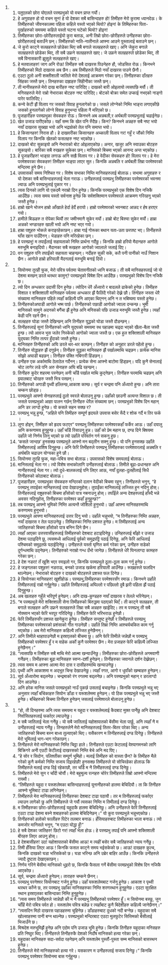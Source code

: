 <ol>
  <li>
    <ol>
      <li>पतुएलको छोरा योएलले परमप्रभुको यो वचन प्राप्त गर्यो।</li>
      <li>हे अगुवाहरु हो यो वचन सुन! हे यो देशका सबै बासिन्दाहरु हो! तिमीहरु मेरो कुरामा ध्यानदेऊ। के तिमीहरुको जीवनकालमा पहिला कहिले यस्तो भएको थियो? होइन! के तिमिहरुका पिता-पुर्खाहरुको समयमा कहिले यस्तो घटना घटेको थियो? होइन!</li>
      <li>तिमीहरुका छोरा-छोरीहरुलाईयो कुरा बताऊ, अनी तिम्रो छोरा-छोरीहरुले उनीहरुका छोरा-छोरीहरुलाई बताउँने छन्। तिमीहरुको नाति-नातीनाले आफ्ना आउने पुस्तालाई बताउने छन्।</li>
      <li>जे कुरो काट्ने सलहहरुले छोडेका थिए सबै बगाले सलहहरुले खाए। अनि जेकुरा बगाले सलहहरुले छोडेका थिए, ती सबै उफ्रने सलहहरुले खाए। जे उफ्रने सलहहरुले छोडेका थिए, ती सबै विनासकारी झुसुले सलहहरुले खाए।</li>
      <li>हे मतवालाहरु! जाग अनि रोऊ! तिमीहरु सबै दाखरस पिउनेहरु हौ, जोडसित रोऊ। किनभने तिमीहरुको मिठो दाखरस अब छैन। अब तिमीहरुले मिठो नयाँ दाखरस पाउने छैनौ।</li>
      <li>एउटा ठुलो अनी शक्तीशाली जातिले मेरो देशलाई आक्रमण गरेका छन्। तिनीहरुका दाँतहरु सिंहका जस्तै छन्। तिनहरुका दाह्राहरु सिंहीनीका जस्तै छन्।</li>
      <li>ती मानीसहरुले मेरो दाख बारीहरु नष्ट पारिदिए। दाखको बारी ओइलायो त्यसपछि मर्यौ। ती मनिसहरुले मेरो राम्रो नेभाराका बोटहरु नष्ट पारिदिए। बोटको बोक्रा समेत उप्काई नभएको नाङ्गो पारेर फालिदिए।</li>
      <li>कन्ये केटी झैं विलाप गर जसको विवाह हुनलागेको छ। जसले लोग्नेको निम्ति भाङ्‌रा लगाएकीछे जसको हुनलागेको लोग्ने विवाह हुनुभन्दा पहिला नै मरिएको छ।</li>
      <li>पूजाहारीहरु परमप्रभुका सेवकहरु रोऊ। किनभने अब अन्नबली,र अर्घबली परमप्रभुलाई चढाईनेछ।</li>
      <li>खेत उजाड पारीएकोछ। यहाँ सम्म कि खेत पनि रुँदैछ। किन? किनभने अन्नहरु सबै नष्ट भयो नयाँ दाखरस  सुख्खा भयो अनि भद्राक्षेको तेल पनि समाप्त भयो।</li>
      <li>हे किसानहरु! निरास हौ। हे दाखवरीका किसानहरु अच्काली विलाप गर! गहुँ र जौंको निम्ति विलाप गर किनकि खेतको फसलहरु नष्ट भएकोछ।</li>
      <li>दाखको बोट सुकाइयो अनि नेभाराको बोट ओइलाएकोछ। अनार, खजुर अनि स्याउका बोटहरु सुकाइयो। बारिका सबै रुखहरु सुकेका छन्। मानिसको बिचमा भएको आनन्द अन्त भएकोछ।</li>
      <li>हे पूजाहरीहरु! भाङ्ग्रा लगाऊ अनि साह्रै विलाप गर। हे वेदीका सेवकहरु हो! विलाप गर। हे मेरा परमेशवरका सेवकहरु! तिमीहरु भाङ्ग्रा लाएर सुत। किनकि अन्नबलि र अर्घबली तिम्रा परमेश्वरको मन्दिरमा हुने छैन।</li>
      <li>उपवासको समय निश्चित गर। विशेष सभाका निम्ति मानिसहरुलाई बोलाऊ। सभामा अगुवाहरु र यो देशका सबै बासिन्दाहरुलाई भेला गराऊ। उनीहरुलाई परमप्रभु तिमीहरुका परमेश्वरको भवनमा ल्याऊ अनि परमप्रभुलाई पुकार गर।</li>
      <li>त्यस दिनको लागि यो एकदमै नराम्रो दिन हुनेछ। किनकि परमप्रभुको एक विशेष दिन नजिकै आउँदैछ। त्यस समय यस्तो सर्वनाश हुनेछ कि सर्वशक्तिमान परमेश्वरले आक्रमण गरिरहनु भएको जस्तै हुनेछ।</li>
      <li>हाम्रो खाने भोजन हाम्रो आँखाले हेर्दा हेर्दै हरायो। हाम्रो परमेश्वरको भवनबाट आन्नद र र्हष हराएर गयो।</li>
      <li>हामीले बिऊहरु त रोपेका थियौं तर जमीनमानै सुकेर मर्यो। हाम्रो बोट बिरुवा सुकेर मर्यो। हाम्रा अन्नको भण्डारहरु खाली भयो अनि नष्ट भएर गयो।</li>
      <li>हाम्रा पशुहरु भोकले कराइरहेकाछन्। हाम्रा गाई गोरूका बथान यता-उता छरपष्ट भए। तिनीहरुले घाँस खान पाउँदैनन्। भेडाहरु पनि मरिरहेका छन्।</li>
      <li>हे परमप्रभु! म तपाईंलाई सहायताको निम्ति प्रार्थना गर्दैछु। किनकि हाम्रो हरियो मैदानहरु आगोले मरुभूमि बनाइदियो। मैदानका सबै रूखहरु आगोको ज्वालाले जलाई दिए।</li>
      <li>वन पशुहरु पनि तपाईंको सहायता चाहन्छन्। नदीहरु सुकी सके, कतै पनी पानीको नाउँ निशान छैन। आगोले हाम्रो हरियाली मैदनलाई मरुभूमि बनाई दियो।</li>
    </ol>
  </li>
  <li>
    <ol>
      <li>सियोनमा तुरही फुक, मेरो पवित्र पर्वतमा चेतावनीतको ध्वनि बजाऊ। ती सबै मानिसहरुलाई जो यो देशमा बस्छन् डरले थरथर कामुन्? परमप्रभुको विषेश दिन आउँदैछ। परमप्रभुको विशेष दिन नजिकै छ।</li>
      <li>त्यो दिन अन्धकार उदासी दिन हुनेछ। त्योदिन धेरै अँध्यारो र बादलले ढाकेको हुनेछ। तिमीहरु विशाल र शक्तिशाली मानिसहरु पर्वतमा अन्धकार झैं फैलिंदै गरेको देख्ने छौ। तिनीहरु जस्ता धेरै संख्यामा मानिसहरु पहिले त्यहाँ कहिल्यै पनि आएका थिएनन् अनि न त भबिष्यमा यस्तो हुनेछ।</li>
      <li>तिनीहरुकोअघाडी आगोले भष्म पार्छ। तिनीहरुको पछाडी आगोको ज्वाला दन्कन्छ। भूमी मानिसको सामुने अदनको बगैंचा झैं हुनेछ अनि मनिसको पछि उजाड मरुभूमि जस्तै हुनेछ। त्यहाँ केही पनि रहने छैन।</li>
      <li>सलहहरु घोडा जस्तै देखिन्छन् अनि तिनीहरु युद्धको घोडा जस्तै दौडन्छन्।</li>
      <li>तिनीहरुलाई सुन! तिनीहरुको ध्वनि युद्घको समयमा रथ पहाडमा चढ्दा भएको खैला-बैला जस्तै हुन्छ। त्यो आवज भुस जलेर निस्केको आगोको ज्वाला जस्तै छ। एक हुल शक्तिशाली मानिसहरु युद्घका निम्ति तत्पर हुँदाको जस्तै हुनेछ।</li>
      <li>मानिसहरु तिनीहरुको अघि डरले थर-थर काम्छन्। तिनीहरु को अनुहार डरले पहेंलो हुन्छ।</li>
      <li>तिनीहरु योद्धाहरु झैं दगुर्छन्। तिनीहरु युद्धका मानिसहरु झैं पर्खालमाथि चढ्छन। प्रत्येक मानिस सोझो अघाडी बढछन्। तिनीहरु पंक्ति नबिगारी हिंडछन्।</li>
      <li>उनीहरु एक अर्कामाथि ठेलाठेल गर्दैनन्। प्रत्येक सेना आफ्नो बाटोमा हिंड्छन्। यदि कुनै सेनालाई चोट लागेर लडे पनि अरु सेनाहरु अघि बढि रहन्छन्।</li>
      <li>तिनीहरु कुदेर शहरमा पस्नेछन् अनी चाँडै पर्खाल माथि कुद्नेछन्। तिनीहरु घरमाथि चढछन् अनि झ्यालबाट चोरहरु जस्तै भित्र पस्छन्।</li>
      <li>तिनीहरुको अगाडी पृथ्वी हल्लिन्छ,आकाश काम्छ। सूर्य र चन्द्रमा पनि अँध्यारो हुन्छ। अनि तारा चम्कन छोड्छ।</li>
      <li>परमप्रभुले आफ्नो सेनाहरुलाई ठुलो स्वरले बोलाउनु हुन्छ। उहाँको छाउनी अत्यन्त विशाल छ। ती जसले परमप्रभुको आज्ञा पालन गर्छन् तिनीहरु धेरैल संख्यामा छन्। परमप्रभुको विशेष दिन महान् अनि डर लाग्दो हुनेछ। यो कसले सहन सक्छ र?</li>
      <li>परमप्रभु भन्नु हुन्छ, “अहिले पनि तिमीहरु सम्पूर्ण हृदयले उपवास बसेर रूँदै र शोक गर्दै म तिर फर्क ।</li>
      <li>लुगा होइन, तिमीहरु को हृदय फटएर” परमप्रभु तिमीहरुका परमेश्वरकहाँ फर्केर आऊ। उहाँ दयालु अनि करूणामय हुनुहुन्छ। उहाँ चाँडै रिसाउनु हुन्न। उहाँ को प्रेम महान छ, दण्ड दिने बिषयमा उहाँले जो निर्णय लिनु भएको छ त्यो उहाँले परिवर्तन गर्न सकनु हुछ।</li>
      <li>‘कसले जान्दछ’ हुनसक्छ परमप्रभुले आफ्नो मन बद्लीन  सक्नु हुन्छ। यो पनि हुनसक्छ उहाँले तिमीहरुलाई आशिष दिनुहुन्छ। अनि फेरि तिमीहरुले परमप्रभु तिमीहरुका परमेशवरलाई अन्नबलि र अर्घबलि चढाउन योग्यका हुने छौ।</li>
      <li>सियोनमा तुरहि फुक, महा-पबित्र सभा बोलाऊ। उपवासको विशेष समयलाई बोलाऊ।</li>
      <li>मानिसलाई भेला गर। त्यो विशेष सभाकोलागि उनीहरुलाई बोलाऊ। तिमीले बूढा-प्रधानहरु अनि नानीहरुलाई भेला गर। त्यो दुधे-बालकलाई पनि लिएर आऊ, नयाँ दुलहा-दुलहीलाई सिधै तिनीहरुको कोठाबाट बोलाऊ।</li>
      <li>पूजाहारीहरु, परमप्रभुका सेवकहरु मन्दिरको दलान वेदीको बिचमा रहुन्। तिनीहरुले भनुन्, “हे परमप्रभु तपाईका मानिहरुलाई दया देखाउनुहोस्। तुपाईंका मानिसलाई लज्जित हुन नदिनु होस्। तिनीहरुलाई राष्ट्रहरुको बिचमा हाँसोको पात्र नबनाउनु होस्। तपाँईंले अन्य देशहरुलाई हाँस्दै भन्ने अवसर नदिनुहोस्, तिनीहरुका परमेश्वर कहाँ हुनुहुन्छ?”</li>
      <li>तब परमप्रभु आफ्नो भूमिको निम्ति अत्यन्तै जोशिलो हुनुभयो। उहाँ आफ्ना मानिसहरुमाथि करुणामय हुनुभयो।</li>
      <li>परमप्रभुले आफ्ना मानिसहरुलाई उत्तर दिनु भयो। उहाँले भन्नुभयो, “म तिनीहरुका निम्ति अन्नहरु, नयाँ दाखरस र तेल पठाउनेछु। तिमिहरुका निन्ति प्रशस्त हुनेछ। म तिमीहरुलाई अन्य जातिहरुको बिचमा हाँसोको पात्र बनिन दिने छैन।</li>
      <li>त्यहाँ आएका उत्तरवासीहरुलाई तिमीहरुको देशबाट हटाइदिनेछु। उनिहरुलाई बाँझो र उजाड देशमा पठाइदिने छु, त्यसमध्ये आधिलाई पूर्वको समुद्रपट्टि पठाई दिनेछु, अनि फेरि आधिलाई पश्चिमको समुद्रतर्फ पठाईदिनेछु। उनीहरुले यस्तो घृणित कर्म गरेका छन्, उनीहरु सडेको दुर्गन्धमाथि उठ्नेछन्। तिनीहरुको नराम्रो गन्ध उँभो जानेछ। तिनीहरुले धेरै घिनलाग्दा कामहरु गरेका छन्।</li>
      <li>हे देश नडरा! तँ खुशि भएर रमाइलो गर, किनकि परमप्रभुले ठूला-ठूला काम गर्नु हुनेछ।</li>
      <li>हे जङ्गलका पशुहरु! नडराऊ, बनको उजाड खर्कमा हरियाली आउँनेछ। रूखहरुले फलदिन थाल्नेछन्। नेभाराको बोटहरु र दाखको बोटहरुले प्रशस्त फल दिनेछ।</li>
      <li>हे सियोनका मानिसहरु! खुशीहोऊ। परमप्रभु,तिमीहरुका परमेश्वरसँग रमाऊ। किनभने उहाँले तिमीहरुलाई राम्रो गर्नुहुनेछ। उहाँले तिमीहरुलाई अघिल्लो र पछिल्लो दुबै झरी पहिला झैं पठाई दिनुहुन्छ।</li>
      <li>अब खलाहरु गहुँले भरिपूर्ण हुनेछन्। अनि दाख-कुण्डहरु नयाँ दाखरस र तेलले भरिनेछन्।</li>
      <li>“म परमप्रभुले मेरो शक्तिशाली सेना तिमीहरुको बिरुद्धमा पठाएको थिएँ। ती काट्ने सलहहरु, ती बगाले सलहहरु अनि उफ्रने सलहहरुले तिम्रा सबै अन्नहरु खाईदिए। तर म परमप्रभु ती सबै नोक्सान भएको फेरि भरपूर गरिदिनेछु। तिमीहरु फेरि भरिभराऊ हुनेछौ।</li>
      <li>फेरि तिमीहरुसँग प्रशस्त खानेकुरा हुनेछ। तिमीहरु सन्तुष्ट हुनेछौ र तिमीहरुले परमप्रभु तिमीहरुका परमेश्वरको प्रशंसाको गीत गाउनेछौ। उहाँले तिम्रा निम्ति आश्चर्यचकित काम गर्नु भएकोछ। अब मेरो मानिसहरु कहिल्यै लज्जित हुनेछैनन्।</li>
      <li>अनि तिमीले थाहापाउनेछौ म इस्राएलको बीचमा छु।  अनि फेरि तिमीले जन्नेछौ म परमप्रभु तिमीहरुको परमेश्वर हुँ र म वाहेक अर्को कुनै परमेश्वर छैन। मेरा प्रजाहरु फेरि कहिल्यै लज्जित हुनेछैनन्।”</li>
      <li>“त्यसपछि म तिमीहरु सबै माथि मेरो आत्मा खन्याउँनेछु। तिमीहरुका छोरा-छोरीहरुले अगमवाणी गर्नेछन्। तिमीहरुका बूढा मानिसहरु स्वप्न-दर्शी हुनेछन्। तिनीहरुका जवानले दर्शन देख्नेछन्।</li>
      <li>त्यस समय म आफ्ना आत्मा मेरा दास र दासीहरुमाथि खन्याउनेछु।</li>
      <li>पृथ्वी अनि आकाशमा म अद्भूत चिन्ह देखाउनेछु। त्यहाँ रगत, आगो र धुवाँको खम्बाहरु हुनेछन्।</li>
      <li>सूर्य अँध्यारोमा बद्लनेछ। चन्द्रमाको रंग रगतमा बद्लनेछ। अनि परमप्रभुको महान् र डरलाग्दो दिन आउनेछ।</li>
      <li>अनि हरेक मानिस जसले परमप्रभुको नाउँ पुकर्छ उसलाई बचाइनेछ। किनकि परमप्रभुले भन्नु भए अनुसार त्यहाँ बाँचेकाहरु सियोन डाँडा र यरूशलेममा हुनेछन्। यो ठिक परमप्रभुले भन्नु भए जस्तै हुनेछ। बाँचेहरुको बिचमा तिनीहरु हुनेछन् जसलाई परमेश्वरले बोलाउनु हुनेछ।</li>
    </ol>
  </li>
  <li>
    <ol>
      <li>“हो, ती दिनहरुमा अनि त्यस समयमा म यहूदा र यरूशलेमलाई कैदबाट मुक्त पार्नेछु अनि देशबाट निर्वासितहरुलाई फर्काएर ल्याउनेछु।</li>
      <li>म सबै जातिलाई भेला गर्नेछु। यो सबै जातिलाई यहोशापातको बेंसीमा भेला पार्छु, अनि त्यहाँ नै म उनीहरुलाई न्याय गर्नेछु। तिनहरुलेनै मेरो मानिसहरुलाई तितर-बितर परेका थिए। अन्य जातिहरुको बिचमा बस्न बाध्य तुल्याएको थिए। यसैकारण म तिनीहरुलाई दण्ड दिनेछु। तिनीहरुले मेरो भूमिलाई भाग-भाग गरेकाछन्।</li>
      <li>तिनीहरुले मेरो मानिसहरुको निम्ति चिट्ठा हाले। तिनीहरुले एउटा केटालाई वेश्यागमनको लागि बिक्रिगरे अनी एउटी केटीलाई दाखरसको निम्ति बेचे अनि मद पिए।</li>
      <li>“हे सोर र सिदोन, पलिश्तीका सम्पूर्ण भूमिहो। मलाई तिमीहरु   को वास्ता छैन? के तिमीहरु मैले गरेको कुनै कर्मको निम्ति सजाय दिइरहेछौ! हुनसक्छ तिमीहरुले यो सोचिरहेका होलाऊ कि तिमीहरुले मलाई दण्ड दिई रहेकाछौ, तर चाँडै म नै तिमीहरुलाई दण्ड दिनेछु।</li>
      <li>तिमीहरुले मेरो सुन र चाँदी चोर्यौ। मेरो बहुमूल्य रत्नहरु चोरेर तिमीहरुले  तिम्रो आफ्नो मन्दिरमा राख्यौ।</li>
      <li>“तिमीहरुले यहूदा र यरूशलेमका बासिन्दाहरुलाई यूनानीहरुको हातमा बेचिदियौ। ता कि तिनीहरु आफ्नो भूमिबाट टाढा लगिनेछन्।</li>
      <li>तिमीहरुले मेरा मानिसहरुलाई तिनीहरुका देशबाट टाढा पठायौ। तर म तिनीहरुलाई फर्काएर ल्याउन लागेको छु अनि तिमीहरुले जे गर्यौ त्यसका निम्ति म तिमीलाई दण्ड दिनेछु।</li>
      <li>म तिमीहरुका छोरा-छोरीहरुलाई यहूदाकै हातमा बेचिदिनेछु। अनि उनीहरुले फेरि तिनीहरुलाई एउटा टाढा देशमा बस्ने शबाहरुको हातमा बेचिदिनेछन्।” यो कुरा परमप्रभुले भन्नुभएकोछ।</li>
      <li>तिनीहरुको  हलोको फालीहरु पिटेर तलबार बनाऊ। हँसियाहरुबाट तिमीहरुका भाला बनाऊ। त्यो कमजोर मानिसले भनुन्, “म एउटा योद्धा हुँ!”</li>
      <li>हे सबै देशका जातिहरु! छिटो गर! त्यहाँ भेला होऊ। हे परमप्रभु तपाईं पनि आफ्नो शक्तिशाली बीरहरु लिएर आउनु होस्।</li>
      <li>हे देशबासीहरु! उठ! यहोशापातको बेंसीमा आऊ! म त्यहीं बसेर सबै जातिहरुको न्याय गर्नेछु।</li>
      <li>तिमी हँसिया लिएर आऊ ! किनकि फसल काट्ने समय भईसकेको छ। आऊ! दाखहरु कुल्च, किनकि दाखको घडा भरिसकेको छ। घडा भरिन्छ अनि उब्रेर बाहिर आउँछ। किनकि उनीहरुले ज्यादै दुष्टता देखाएकाछन्।</li>
      <li>निर्णय गरिने बेंसीमा मानिसको धुइरो छ, किनकि फैसला गर्ने बेंसीमा परमप्रभुको विशेष दिन नजिकै आएकोछ।</li>
      <li>सूर्य, चन्द्रमा अँध्यारो हुनेछन्। ताराहरु चम्कने छैनन्।</li>
      <li>परमप्रभु परनेश्वर सियोनबाट गर्जनु हुनेछ। उहाँ यरूशलेमबाट गर्जनु हुनेछ। आकाश र पृथ्वी थरथर काँप्ने छ, तर परमप्रभु उहाँका मानिसहरुका निम्ति शरणस्थान हुनुहुनेछ। एउटा सुरक्षित स्थान इस्राएलका बासिन्दाका निम्ति हुनुहुनेछ।</li>
      <li>“त्यस समय तिमीहरुले जान्नेछौ की म नै परमप्रभु तिमीहरुको परमेश्वर हुँ। म सियोनमा बस्छु, जुन चाँहिं मेरो पबित्र पर्वत हो। यरूशलेम पवित्र बन्नेछ र त्यहाँबाट कुनै बिदेशीहरु कहिल्यै जानेछैनन्।”</li>
      <li>“त्यसदिन मिठो दाखरस पहाडहरुमा चुहिनेछ। डाँडाहरुबाट दुधको नदी बग्नेछ। यहुदाका सबै खोल्साहरुमा पानी बग्न थाल्नेछ। परमप्रभुको मन्दिरबाट एउटा मुलफुटेर सित्तिमको बेंसीलाई भिजाउँने छ।</li>
      <li>मिश्रदेश मरुभूमिझैं हुनेछ अनि एदोम पनि उजाड भूमि हुनेछ। किनकि तिनीहरु यहूदाका मनिसहरु प्रति निष्ठुर थिए। तिनीहरुले तिनीहरुकै देशको निर्दोष मानिसको हत्या गरेका छन्।</li>
      <li>यहूदाका मानिसहरु सदा-सर्वदा रहनेछन् अनि यरूशलेम पुस्तौं-पुस्ता सम्म मानिसको बासस्थन हुनेछ।</li>
      <li>तिनीहरुले मेरो मानिसहरुको हत्या गरे। यसकारण म उनीहरुलाई सजाय दिनेछु।” किनकि परमप्रभु परमेश्वर सियोनमा बास गर्नुहुन्छ।</li>
    </ol>
  </li>
</ol>